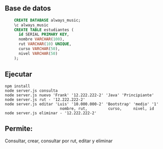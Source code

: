 ## Base de datos
```sql
    CREATE DATABASE always_music;
    \c always_music
    CREATE TABLE estudiantes (
      id SERIAL PRIMARY KEY,
      nombre VARCHAR(100),
      rut VARCHAR(10) UNIQUE,
      curso VARCHAR(50),
      nivel VARCHAR(50)
    );
```
## Ejecutar
```
npm install
node server.js consulta
node server.js nuevo 'Frank' '12.222.222-2' 'Java' 'Principiante'
node server.js rut - '12.222.222-2'
node server.js editar 'Luis' '10.000.000-2' 'Bootstrap' 'medio' '1'
                        nombre, rut,         curso,     nivel, id
node server.js eliminar - '12.222.222-2'
```
## Permite:
Consultar, crear, consultar por rut, editar y eliminar